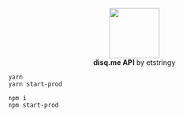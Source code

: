<p align="center">
  <img width="100" height="100" src="https://disq.me/9oqWP.png">
  <br/>
  <b>disq.me API</b>
  by etstringy
</p>

```
yarn
yarn start-prod

npm i
npm start-prod
```
